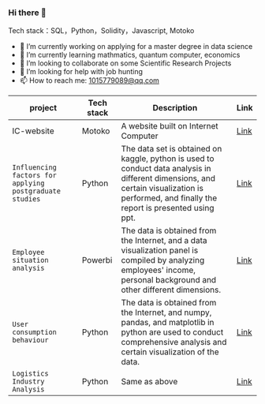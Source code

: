 ### Hi there 👋

Tech stack：SQL，Python，Solidity，Javascript, Motoko

- 🔭 I’m currently working on applying for a master degree in data science
- 🌱 I’m currently learning mathmatics, quantum computer, economics
- 👯 I’m looking to collaborate on some Scientific Research Projects
- 🤔 I’m looking for help with job hunting
- 📫 How to reach me: 1015779089@qq.com


| project | Tech stack | Description | Link |
| --- | --- | --- | --- |
| IC-website | Motoko | A website built on Internet Computer | [Link](https://github.com/a-god-of-death/IC-website.git) |
| `Influencing factors for applying postgraduate studies` | Python | The data set is obtained on kaggle, python is used to conduct data analysis in different dimensions, and certain visualization is performed, and finally the report is presented using ppt. | [Link](https://github.com/a-god-of-death/if_phone_can-t_see/blob/main/jupyterlab%E5%88%86%E6%9E%90%E8%BF%87%E7%A8%8B.ipynb) |
| `Employee situation analysis` | Powerbi | The data is obtained from the Internet, and a data visualization panel is compiled by analyzing employees' income, personal background and other different dimensions. | [Link](https://github.com/a-god-of-death/if_phone_can-t_see/blob/main/powerbi%20hr.pdf)
| `User consumption behaviour` | Python | The data is obtained from the Internet, and numpy, pandas, and matplotlib in python are used to conduct comprehensive analysis and certain visualization of the data. | [Link](https://github.com/a-god-of-death/i_don-t_know/blob/master/User%20consumption%20behavior/cd_userinfo.ipynb) |
| `Logistics Industry Analysis` | Python | Same as above | [Link](https://github.com/a-god-of-death/i_don-t_know/blob/master/Logistics/Logistics%20Industry%20Analysis.ipynb) |

